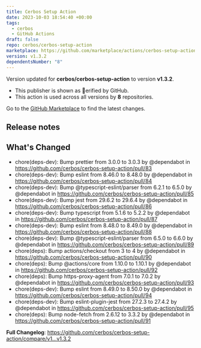 ```yaml
---
title: Cerbos Setup Action
date: 2023-10-03 18:54:40 +00:00
tags:
  - cerbos
  - GitHub Actions
draft: false
repo: cerbos/cerbos-setup-action
marketplace: https://github.com/marketplace/actions/cerbos-setup-action
version: v1.3.2
dependentsNumber: "8"
---
```



Version updated for **cerbos/cerbos-setup-action** to version **v1.3.2**.
- This publisher is shown as erified by GitHub.
- This action is used across all versions by **8** repositories.

Go to the [GitHub Marketplace](https://github.com/marketplace/actions/cerbos-setup-action) to find the latest changes.

## Release notes

## What's Changed
* chore(deps-dev): Bump prettier from 3.0.0 to 3.0.3 by @dependabot in https://github.com/cerbos/cerbos-setup-action/pull/83
* chore(deps-dev): Bump eslint from 8.46.0 to 8.48.0 by @dependabot in https://github.com/cerbos/cerbos-setup-action/pull/84
* chore(deps-dev): Bump @typescript-eslint/parser from 6.2.1 to 6.5.0 by @dependabot in https://github.com/cerbos/cerbos-setup-action/pull/85
* chore(deps-dev): Bump jest from 29.6.2 to 29.6.4 by @dependabot in https://github.com/cerbos/cerbos-setup-action/pull/86
* chore(deps-dev): Bump typescript from 5.1.6 to 5.2.2 by @dependabot in https://github.com/cerbos/cerbos-setup-action/pull/87
* chore(deps-dev): Bump eslint from 8.48.0 to 8.49.0 by @dependabot in https://github.com/cerbos/cerbos-setup-action/pull/88
* chore(deps-dev): Bump @typescript-eslint/parser from 6.5.0 to 6.6.0 by @dependabot in https://github.com/cerbos/cerbos-setup-action/pull/89
* chore(deps): Bump actions/checkout from 3 to 4 by @dependabot in https://github.com/cerbos/cerbos-setup-action/pull/90
* chore(deps): Bump @actions/core from 1.10.0 to 1.10.1 by @dependabot in https://github.com/cerbos/cerbos-setup-action/pull/92
* chore(deps): Bump https-proxy-agent from 7.0.1 to 7.0.2 by @dependabot in https://github.com/cerbos/cerbos-setup-action/pull/93
* chore(deps-dev): Bump eslint from 8.49.0 to 8.50.0 by @dependabot in https://github.com/cerbos/cerbos-setup-action/pull/94
* chore(deps-dev): Bump eslint-plugin-jest from 27.2.3 to 27.4.2 by @dependabot in https://github.com/cerbos/cerbos-setup-action/pull/95
* chore(deps): Bump node-fetch from 2.6.12 to 3.3.2 by @dependabot in https://github.com/cerbos/cerbos-setup-action/pull/91


**Full Changelog**: https://github.com/cerbos/cerbos-setup-action/compare/v1...v1.3.2
